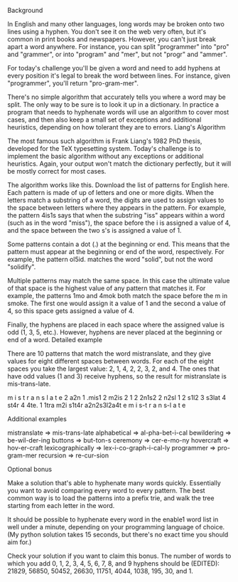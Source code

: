 Background

In English and many other languages, long words may be broken onto two lines using a hyphen. You don't see it on the web very often, but it's common in print books and newspapers. However, you can't just break apart a word anywhere. For instance, you can split "programmer" into "pro" and "grammer", or into "program" and "mer", but not "progr" and "ammer".

For today's challenge you'll be given a word and need to add hyphens at every position it's legal to break the word between lines. For instance, given "programmer", you'll return "pro-gram-mer".

There's no simple algorithm that accurately tells you where a word may be split. The only way to be sure is to look it up in a dictionary. In practice a program that needs to hyphenate words will use an algorithm to cover most cases, and then also keep a small set of exceptions and additional heuristics, depending on how tolerant they are to errors.
Liang's Algorithm

The most famous such algorithm is Frank Liang's 1982 PhD thesis, developed for the TeX typesetting system. Today's challenge is to implement the basic algorithm without any exceptions or additional heuristics. Again, your output won't match the dictionary perfectly, but it will be mostly correct for most cases.

The algorithm works like this. Download the list of patterns for English here. Each pattern is made of up of letters and one or more digits. When the letters match a substring of a word, the digits are used to assign values to the space between letters where they appears in the pattern. For example, the pattern 4is1s says that when the substring "iss" appears within a word (such as in the word "miss"), the space before the i is assigned a value of 4, and the space between the two s's is assigned a value of 1.

Some patterns contain a dot (.) at the beginning or end. This means that the pattern must appear at the beginning or end of the word, respectively. For example, the pattern ol5id. matches the word "solid", but not the word "solidify".

Multiple patterns may match the same space. In this case the ultimate value of that space is the highest value of any pattern that matches it. For example, the patterns 1mo and 4mok both match the space before the m in smoke. The first one would assign it a value of 1 and the second a value of 4, so this space gets assigned a value of 4.

Finally, the hyphens are placed in each space where the assigned value is odd (1, 3, 5, etc.). However, hyphens are never placed at the beginning or end of a word.
Detailed example

There are 10 patterns that match the word mistranslate, and they give values for eight different spaces between words. For each of the eight spaces you take the largest value: 2, 1, 4, 2, 2, 3, 2, and 4. The ones that have odd values (1 and 3) receive hyphens, so the result for mistranslate is mis-trans-late.

m i s t r a n s l a t e
           2               a2n
     1                     .mis1
 2                         m2is
           2 1 2           2n1s2
             2             n2sl
               1 2         s1l2
               3           s3lat
       4                   st4r
                   4       4te.
     1                     1tra
m2i s1t4r a2n2s3l2a4t e
m i s-t r a n s-l a t e

Additional examples

mistranslate => mis-trans-late
alphabetical => al-pha-bet-i-cal
bewildering => be-wil-der-ing
buttons => but-ton-s
ceremony => cer-e-mo-ny
hovercraft => hov-er-craft
lexicographically => lex-i-co-graph-i-cal-ly
programmer => pro-gram-mer
recursion => re-cur-sion

Optional bonus

Make a solution that's able to hyphenate many words quickly. Essentially you want to avoid comparing every word to every pattern. The best common way is to load the patterns into a prefix trie, and walk the tree starting from each letter in the word.

It should be possible to hyphenate every word in the enable1 word list in well under a minute, depending on your programming language of choice. (My python solution takes 15 seconds, but there's no exact time you should aim for.)

Check your solution if you want to claim this bonus. The number of words to which you add 0, 1, 2, 3, 4, 5, 6, 7, 8, and 9 hyphens should be (EDITED): 21829, 56850, 50452, 26630, 11751, 4044, 1038, 195, 30, and 1.